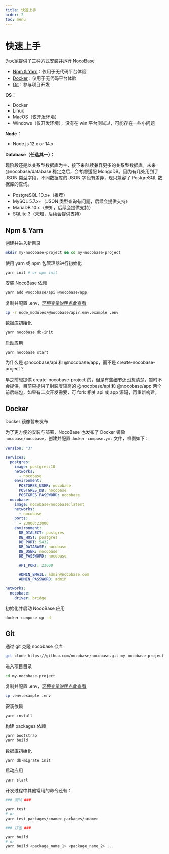 ```yaml
---
title: 快速上手
order: 2
toc: menu
---
```


# 快速上手

为大家提供了三种方式安装并运行 NocoBase

- [Npm & Yarn](#npm--yarn)：仅用于无代码平台体验
- [Docker](#docker)：仅用于无代码平台体验
- [Git](#git)：参与项目开发

<Alert title="安装前准备" type="warning">

**OS：**

- Docker
- Linux
- MacOS（仅开发环境）
- Windows（仅开发环境），没有在 win 平台测试过，可能存在一些小问题

**Node：**

- Node.js 12.x or 14.x

**Database（任选其一）：**

现阶段还是以关系型数据库为主，接下来陆续兼容更多的关系型数据库。未来 @nocobase/database 稳定之后，会考虑适配 MongoDB。因为有几处用到了 JSON 类型字段，不同数据库的 JSON 字段有差异，现只兼容了 PostgreSQL 数据库的查询。

- PostgreSQL 10.x+（推荐）
- MySQL 5.7.x+（JSON 类型查询有问题，后续会提供支持）
- MariaDB 10.x（未知，后续会提供支持）
- SQLite 3（未知，后续会提供支持）

</Alert>

## Npm & Yarn

创建并进入新目录

```bash
mkdir my-nocobase-project && cd my-nocobase-project
```

使用 yarn 或 npm 包管理器进行初始化

```bash
yarn init # or npm init
```

安装 NocoBase 依赖

```bash
yarn add @nocobase/api @nocobase/app
```

复制并配置 .env，[环境变量说明点此查看](config.md#.env)

```bash
cp -r node_modules/@nocobase/api/.env.example .env
```

数据库初始化

```bash
yarn nocobase db-init
```

启动应用

```bash
yarn nocobase start
```

<Alert title="注意" type="warning">

为什么是 @nocobase/api 和 @nocobase/app，而不是 create-nocobase-project？

早之前想提供 create-nocobase-project 的，但是有些细节还没想清楚，暂时不会提供，目前只提供了封装度较高的 @nocobase/api 和 @nocobase/app 两个前后端包，如果有二次开发需要，可 fork 相关 api 或 app 源码，再重新构建。

</Alert>


## Docker

<Alert title="注意" type="warning">
  Docker 镜像暂未发布
</Alert>

为了更方便的安装与部署，NocoBase 也发布了 Docker 镜像 `nocobase/nocobase`，创建并配置 `docker-compose.yml` 文件，样例如下：

```yaml
version: "3"

services:
  postgres:
    image: postgres:10
    networks:
      - nocobase
    environment:
      POSTGRES_USER: nocobase
      POSTGRES_DB: nocobase
      POSTGRES_PASSWORD: nocobase
  nocobase:
    image: nocobase/nocobase:latest
    networks:
      - nocobase
    ports:
      - 23000:23000
    environment:
      DB_DIALECT: postgres
      DB_HOST: postgres
      DB_PORT: 5432
      DB_DATABASE: nocobase
      DB_USER: nocobase
      DB_PASSWORD: nocobase

      API_PORT: 23000

      ADMIN_EMAIL: admin@nocobase.com
      ADMIN_PASSWORD: admin

networks:
  nocobase:
    driver: bridge
```

初始化并启动 NocoBase 应用

```bash
docker-compose up -d
```


## Git

通过 git 克隆 nocobase 仓库

```bash
git clone https://github.com/nocobase/nocobase.git my-nocobase-project
```

进入项目目录

```bash
cd my-nocobase-project
```

复制并配置 .env，[环境变量说明点此查看](#)

```bash
cp .env.example .env
```

安装依赖

```bash
yarn install
```

构建 packages 依赖

```bash
yarn bootstrap
yarn build
```

数据库初始化

```bash
yarn db-migrate init
```

启动应用

```bash
yarn start
```

开发过程中其他常用的命令还有：

```bash
### 测试 ###

yarn test
# or
yarn test packages/<name> packages/<name>

### 打包 ###

yarn build
# or
yarn build <package_name_1> <package_name_2> ...
```
